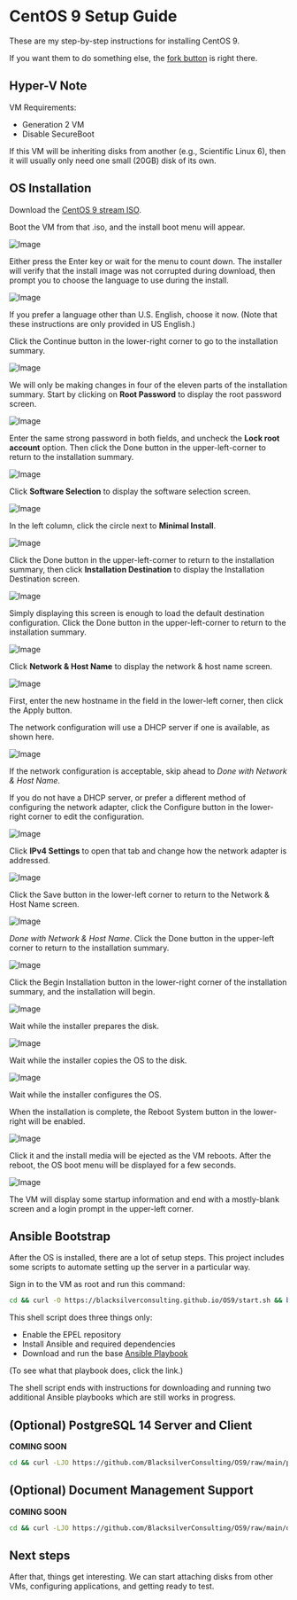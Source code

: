 # CentOS 9 Setup Guide

These are my step-by-step instructions for installing CentOS 9.

If you want them to do something else, the [fork button](https://github.com/BlacksilverConsulting/OS9) is right there.

## Hyper-V Note

VM Requirements:
- Generation 2 VM
- Disable SecureBoot

If this VM will be inheriting disks from another (e.g., Scientific Linux 6), then it will usually only need one small (20GB) disk of its own.

## OS Installation

Download the [CentOS 9 stream ISO](https://mirrors.ocf.berkeley.edu/centos-stream/9-stream/BaseOS/x86_64/iso/CentOS-Stream-9-latest-x86_64-dvd1.iso).

Boot the VM from that .iso, and the install boot menu will appear.

![Image](/images/01-InstallerBoot.png)

Either press the Enter key or wait for the menu to count down. The installer will verify that the install image was not corrupted during download, then prompt you to choose the language to use during the install.

![Image](/images/02-InstallLanguage.png)

If you prefer a language other than U.S. English, choose it now. (Note that these instructions are only provided in US English.)

Click the Continue button in the lower-right corner to go to the installation summary.

![Image](/images/03-InstallMenu1.png)

We will only be making changes in four of the eleven parts of the installation summary. Start by clicking on **Root Password** to display the root password screen.

![Image](/images/04-RootPassword1.png)

Enter the same strong password in both fields, and uncheck the **Lock root account** option. Then click the Done button in the upper-left-corner to return to the installation summary.

![Image](/images/06-InstallMenu2.png)

Click **Software Selection** to display the software selection screen.

![Image](/images/07-InstallType1.png)

In the left column, click the circle next to **Minimal Install**.

![Image](/images/08-InstallType2.png)

Click the Done button in the upper-left-corner to return to the installation summary, then click **Installation Destination** to display the Installation Destination screen.

![Image](/images/10-Destination.png)

Simply displaying this screen is enough to load the default destination configuration. Click the Done button in the upper-left-corner to return to the installation summary.

![Image](/images/11-InstallMenu4.png)

Click **Network & Host Name** to display the network & host name screen.

![Image](/images/12-Network1.png)

First, enter the new hostname in the field in the lower-left corner, then click the Apply button.

The network configuration will use a DHCP server if one is available, as shown here.

![Image](/images/13-Network2.png)

If the network configuration is acceptable, skip ahead to _Done with Network & Host Name_.

If you do not have a DHCP server, or prefer a different method of configuring the network adapter, click the Configure button in the lower-right corner to edit the configuration.

![Image](/images/14-NetworkAdapter1.png)

Click **IPv4 Settings** to open that tab and change how the network adapter is addressed.

![Image](/images/15-NetworkAdapter2.png)

Click the Save button in the lower-left corner to return to the Network & Host Name screen.

![Image](/images/16-Network3.png)

_Done with Network & Host Name_. Click the Done button in the upper-left corner to return to the installation summary.

![Image](/images/17-InstallMenu5.png)

Click the Begin Installation button in the lower-right corner of the installation summary, and the installation will begin.

![Image](/images/18-InstallProgress1.png)

Wait while the installer prepares the disk.

![Image](/images/19-InstallProgress2.png)

Wait while the installer copies the OS to the disk.

![Image](/images/20-InstallProgress3.png)

Wait while the installer configures the OS.

When the installation is complete, the Reboot System button in the lower-right will be enabled.

![Image](/images/21-InstallComplete.png)

Click it and the install media will be ejected as the VM reboots. After the reboot, the OS boot menu will be displayed for a few seconds. 

![Image](/images/22-OSBootMenu.png)

The VM will display some startup information and end with a mostly-blank screen and a login prompt in the upper-left corner.

## Ansible Bootstrap

After the OS is installed, there are a lot of setup steps. This project includes some scripts to automate setting up the server in a particular way.

Sign in to the VM as root and run this command:

```bash
cd && curl -O https://blacksilverconsulting.github.io/OS9/start.sh && bash start.sh
```

This shell script does three things only:
- Enable the EPEL repository
- Install Ansible and required dependencies
- Download and run the base [Ansible Playbook](/base.yaml)

(To see what that playbook does, click the link.)

The shell script ends with instructions for downloading and running two additional Ansible playbooks which are still works in progress.

## (Optional) PostgreSQL 14 Server and Client

**COMING SOON**

```bash
cd && curl -LJO https://github.com/BlacksilverConsulting/OS9/raw/main/pg14.yaml && ansible-playbook ./pg14.yaml
```

## (Optional) Document Management Support
 
**COMING SOON**

```bash
cd && curl -LJO https://github.com/BlacksilverConsulting/OS9/raw/main/dm.yaml && ansible-playbook ./dm.yaml
```

## Next steps

After that, things get interesting. We can start attaching disks from other VMs, configuring applications, and getting ready to test.